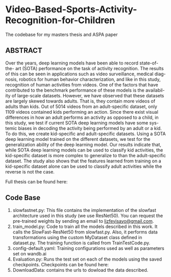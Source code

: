 # Video-Based-Sports-Activity-Recognition-for-Children
The codebase for my masters thesis and ASPA paper
## ABSTRACT
Over the years, deep learning models have been able to record state-of-the- art (SOTA) performance on the task of activity recognition. The results of this can be seen in applications such as video surveillance, medical diag- nosis, robotics for human behavior characterization, and like in this study, recognition of human activities from videos. One of the factors that have contributed to the benchmark performance of these models is the availabil- ity of large-scale datasets. However, we have observed that these datasets are largely skewed towards adults. That is, they contain more videos of adults than kids. Out of 5014 videos from an adult-specific dataset, only 1109 videos contained kids performing an action. Since there exist visual differences in how an adult performs an activity as opposed to a child, in this study, we test if current SOTA deep learning models have some sys- temic biases in decoding the activity being performed by an adult or a kid. To do this, we create kid-specific and adult-specific datasets. Using a SOTA deep learning model trained on the different datasets, we test for the generalization ability of the deep learning model. Our results indicate that, while SOTA deep learning models can be used to classify kid activities, the kid-specific dataset is more complex to generalize to than the adult-specific dataset. The study also shows that the features learned from training on a kid-specific dataset alone can be used to classify adult activities while the reverse is not the case.

Full thesis can be found here: 

## Code Base
1. slowfastnet.py: This file contains the implementation of the slowfast architecture used in this study (we use ResNet50). You can request the pre-trained weights by sending an email to lizfeyisayo@gmail.com. 
2. train_model.py: Code to train all the models described in this work. It calls the SlowFast-ResNet50 from slowfast.py. Also, it performs data transformations using the custom MyDataset class defined in dataset.py. The training function is called from TrainTestCode.py.
3. config-default.yaml: Training configurations used as well as parameters set on wandb.ai
4. Evaluation.py: Runs the test set on each of the models using the saved checkpoints. Checkpoints can be found here: 
5. DownloadData: contains the urls to dowload the data described.
